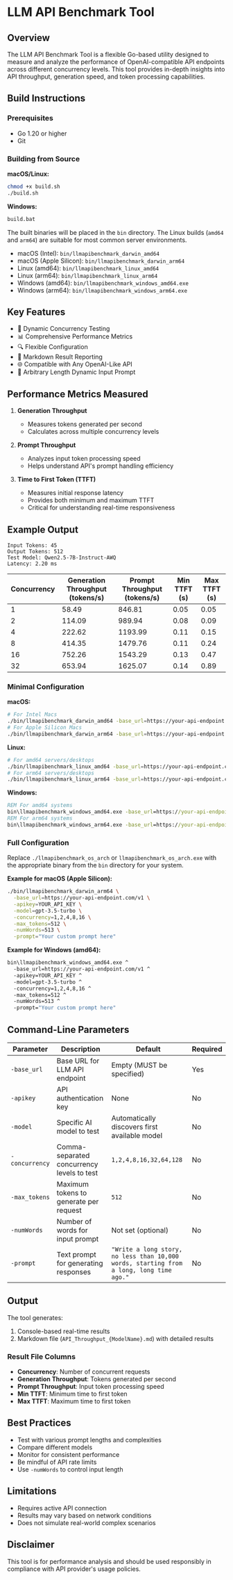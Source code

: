 # LLM API Benchmark Tool

## Overview

The LLM API Benchmark Tool is a flexible Go-based utility designed to measure and analyze the performance of OpenAI-compatible API endpoints across different concurrency levels. This tool provides in-depth insights into API throughput, generation speed, and token processing capabilities.

## Build Instructions

### Prerequisites
- Go 1.20 or higher
- Git

### Building from Source

**macOS/Linux:**
```bash
chmod +x build.sh
./build.sh
```

**Windows:**
```cmd
build.bat
```

The built binaries will be placed in the `bin` directory. The Linux builds (`amd64` and `arm64`) are suitable for most common server environments.
- macOS (Intel): `bin/llmapibenchmark_darwin_amd64`
- macOS (Apple Silicon): `bin/llmapibenchmark_darwin_arm64`
- Linux (amd64): `bin/llmapibenchmark_linux_amd64`
- Linux (arm64): `bin/llmapibenchmark_linux_arm64`
- Windows (amd64): `bin/llmapibenchmark_windows_amd64.exe`
- Windows (arm64): `bin/llmapibenchmark_windows_arm64.exe`

## Key Features

- 🚀 Dynamic Concurrency Testing
- 📊 Comprehensive Performance Metrics
- 🔍 Flexible Configuration
- 📝 Markdown Result Reporting
- 🌐 Compatible with Any OpenAI-Like API
- 📏 Arbitrary Length Dynamic Input Prompt

## Performance Metrics Measured

1. **Generation Throughput**
   - Measures tokens generated per second
   - Calculates across multiple concurrency levels

2. **Prompt Throughput**
   - Analyzes input token processing speed
   - Helps understand API's prompt handling efficiency

3. **Time to First Token (TTFT)**
   - Measures initial response latency
   - Provides both minimum and maximum TTFT
   - Critical for understanding real-time responsiveness

## Example Output
```
Input Tokens: 45
Output Tokens: 512
Test Model: Qwen2.5-7B-Instruct-AWQ
Latency: 2.20 ms
```

| Concurrency | Generation Throughput (tokens/s) |  Prompt Throughput (tokens/s) | Min TTFT (s) | Max TTFT (s) |
|-------------|----------------------------------|-------------------------------|--------------|--------------|
|           1 |                            58.49 |                        846.81 |         0.05 |         0.05 |
|           2 |                           114.09 |                        989.94 |         0.08 |         0.09 |
|           4 |                           222.62 |                       1193.99 |         0.11 |         0.15 |
|           8 |                           414.35 |                       1479.76 |         0.11 |         0.24 |
|          16 |                           752.26 |                       1543.29 |         0.13 |         0.47 |
|          32 |                           653.94 |                       1625.07 |         0.14 |         0.89 |


### Minimal Configuration

**macOS:**
```bash
# For Intel Macs
./bin/llmapibenchmark_darwin_amd64 -base_url=https://your-api-endpoint.com/v1
# For Apple Silicon Macs
./bin/llmapibenchmark_darwin_arm64 -base_url=https://your-api-endpoint.com/v1
```

**Linux:**
```bash
# For amd64 servers/desktops
./bin/llmapibenchmark_linux_amd64 -base_url=https://your-api-endpoint.com/v1
# For arm64 servers/desktops
./bin/llmapibenchmark_linux_arm64 -base_url=https://your-api-endpoint.com/v1
```

**Windows:**
```cmd
REM For amd64 systems
bin\llmapibenchmark_windows_amd64.exe -base_url=https://your-api-endpoint.com/v1
REM For arm64 systems
bin\llmapibenchmark_windows_arm64.exe -base_url=https://your-api-endpoint.com/v1
```

### Full Configuration

Replace `./llmapibenchmark_os_arch` or `llmapibenchmark_os_arch.exe` with the appropriate binary from the `bin` directory for your system.

**Example for macOS (Apple Silicon):**
```bash
./bin/llmapibenchmark_darwin_arm64 \
  -base_url=https://your-api-endpoint.com/v1 \
  -apikey=YOUR_API_KEY \
  -model=gpt-3.5-turbo \
  -concurrency=1,2,4,8,16 \
  -max_tokens=512 \
  -numWords=513 \
  -prompt="Your custom prompt here"
```

**Example for Windows (amd64):**
```cmd
bin\llmapibenchmark_windows_amd64.exe ^
  -base_url=https://your-api-endpoint.com/v1 ^
  -apikey=YOUR_API_KEY ^
  -model=gpt-3.5-turbo ^
  -concurrency=1,2,4,8,16 ^
  -max_tokens=512 ^
  -numWords=513 ^
  -prompt="Your custom prompt here"
```

## Command-Line Parameters

| Parameter      | Description                                      | Default                                                                           | Required |
|---------------|--------------------------------------------------|-----------------------------------------------------------------------------------|----------|
| `-base_url`   | Base URL for LLM API endpoint                    | Empty (MUST be specified)                                                         | Yes      |
| `-apikey`     | API authentication key                           | None                                                                              | No       |
| `-model`      | Specific AI model to test                        | Automatically discovers first available model                                      | No       |
| `-concurrency`| Comma-separated concurrency levels to test       | `1,2,4,8,16,32,64,128`                                                            | No       |
| `-max_tokens` | Maximum tokens to generate per request           | `512`                                                                             | No       |
| `-numWords`   | Number of words for input prompt    | Not set (optional)                                                                | No       |
| `-prompt`     | Text prompt for generating responses             | `"Write a long story, no less than 10,000 words, starting from a long, long time ago."` | No       |

## Output

The tool generates:
1. Console-based real-time results
2. Markdown file (`API_Throughput_{ModelName}.md`) with detailed results

### Result File Columns

- **Concurrency**: Number of concurrent requests
- **Generation Throughput**: Tokens generated per second
- **Prompt Throughput**: Input token processing speed
- **Min TTFT**: Minimum time to first token
- **Max TTFT**: Maximum time to first token

## Best Practices

- Test with various prompt lengths and complexities
- Compare different models
- Monitor for consistent performance
- Be mindful of API rate limits
- Use `-numWords` to control input length

## Limitations

- Requires active API connection
- Results may vary based on network conditions
- Does not simulate real-world complex scenarios

## Disclaimer

This tool is for performance analysis and should be used responsibly in compliance with API provider's usage policies.